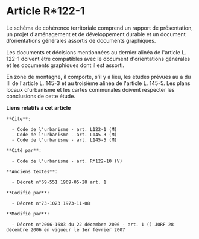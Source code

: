 # Article R*122-1

Le schéma de cohérence territoriale comprend un rapport de présentation, un projet d'aménagement et de développement durable
et un document d'orientations générales assortis de documents graphiques.

Les documents et décisions mentionnées au dernier alinéa de l'article L. 122-1 doivent être compatibles avec le document
d'orientations générales et les documents graphiques dont il est assorti.

En zone de montagne, il comporte, s'il y a lieu, les études prévues au a du III de l'article L. 145-3 et au troisième alinéa
de l'article L. 145-5. Les plans locaux d'urbanisme et les cartes communales doivent respecter les conclusions de cette
étude.

**Liens relatifs à cet article**

	**Cite**:

	  - Code de l'urbanisme - art. L122-1 (M)
	  - Code de l'urbanisme - art. L145-3 (M)
	  - Code de l'urbanisme - art. L145-5 (M)

	**Cité par**:

	  - Code de l'urbanisme - art. R*122-10 (V)

	**Anciens textes**:

	  - Décret n°69-551 1969-05-28 art. 1

	**Codifié par**:

	  - Décret n°73-1023 1973-11-08

	**Modifié par**:

	  - Décret n°2006-1683 du 22 décembre 2006 - art. 1 () JORF 28 décembre 2006 en vigueur le 1er février 2007
